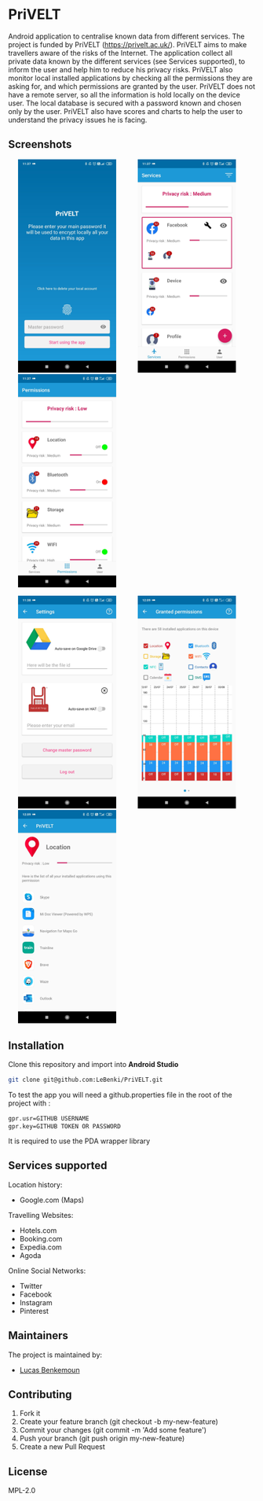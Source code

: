 # PriVELT

Android application to centralise known data from different services. The project is funded by PriVELT (https://privelt.ac.uk/).
PriVELT aims to make travellers aware of the risks of the Internet. The application collect all private data known by the different services (see Services supported),
to inform the user and help him to reduce his privacy risks. PriVELT also monitor local installed applications by checking all the permissions they are asking for,
and which permissions are granted by the user. PriVELT does not have a remote server, so all the information is hold locally on the device user.
The local database is secured with a password known and chosen only by the user. PriVELT also have scores and charts to help the user to understand the privacy issues he is facing.

## Screenshots

<img src="https://raw.githubusercontent.com/LeBenki/PriVELT/dev/screenshots/1.jpg" width="200" hspace="20" title="Master password"/> <img src="https://raw.githubusercontent.com/LeBenki/PriVELT/dev/screenshots/2.jpg" width="200" hspace="20" title="Service and data cards"/> <img src="https://raw.githubusercontent.com/LeBenki/PriVELT/dev/screenshots/3.jpg" width="200" hspace="20" title="Permissions cards"/>

<img src="https://raw.githubusercontent.com/LeBenki/PriVELT/dev/screenshots/4.jpg" width="200" hspace="20" title="Save database in another service"/> <img src="https://raw.githubusercontent.com/LeBenki/PriVELT/dev/screenshots/5.jpg" width="200" hspace="20" title="Granted permissions"/><img src="https://raw.githubusercontent.com/LeBenki/PriVELT/dev/screenshots/6.jpg" width="200" hspace="20" title="Details of permission type"/>

## Installation
Clone this repository and import into **Android Studio**
```bash
git clone git@github.com:LeBenki/PriVELT.git
```

To test the app you will need a github.properties file in the root of the project with :

```
gpr.usr=GITHUB USERNAME
gpr.key=GITHUB TOKEN OR PASSWORD
```

It is required to use the PDA wrapper library

## Services supported

Location history:
  - Google.com (Maps)

Travelling Websites:
  - Hotels.com
  - Booking.com
  - Expedia.com
  - Agoda

Online Social Networks:
  - Twitter
  - Facebook
  - Instagram
  - Pinterest

## Maintainers

The project is maintained by:
* [Lucas Benkemoun](http://github.com/LeBenki)

## Contributing

1. Fork it
2. Create your feature branch (git checkout -b my-new-feature)
3. Commit your changes (git commit -m 'Add some feature')
4. Push your branch (git push origin my-new-feature)
5. Create a new Pull Request

## License

MPL-2.0
